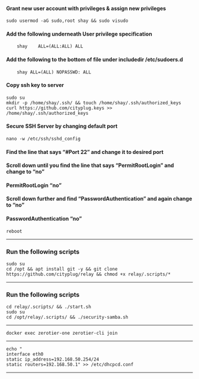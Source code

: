 #### Grant new user account with privileges & assign new privileges
    sudo usermod -aG sudo,root shay && sudo visudo
#### Add the following underneath User privilege specification 
        shay	ALL=(ALL:ALL) ALL 
#### Add the following to the bottom of file under includedir /etc/sudoers.d 
        shay ALL=(ALL) NOPASSWD: ALL
#### Copy ssh key to server
    sudo su
    mkdir -p /home/shay/.ssh/ && touch /home/shay/.ssh/authorized_keys
    curl https://github.com/cityplug.keys >> /home/shay/.ssh/authorized_keys
#### Secure SSH Server by changing default port
    nano -w /etc/ssh/sshd_config
#### Find the line that says “#Port 22” and change it to desired port 
#### Scroll down until you find the line that says “PermitRootLogin” and change to “no” 
#### PermitRootLogin “no”
#### Scroll down further and find “PasswordAuthentication” and again change to “no” 
#### PasswordAuthentication “no”
    reboot
--------------------------------------------------------------------------------
### Run the following scripts
    sudo su
    cd /opt && apt install git -y && git clone https://github.com/cityplug/relay && chmod +x relay/.scripts/*
------------------------------------------------------------------------------
### Run the following scripts
    cd relay/.scripts/ && ./start.sh
    sudo su
    cd /opt/relay/.scripts/ && ./security-samba.sh
--------------------------------------------------------------------------------
    docker exec zerotier-one zerotier-cli join
--------------------------------------------------------------------------------
    echo "
    interface eth0
    static ip_address=192.168.50.254/24
    static routers=192.168.50.1" >> /etc/dhcpcd.conf
------------------------------------------------------------------------------
